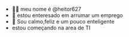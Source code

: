 - 👋🏻 meu nome é @heitor627
- 👀 estou enteresado em arrumar um emprego
- 🌱 Sou calmo,feliz e um pouco enteligente
- estou começando na area de TI
<!---
Heitor627/Heitor627 is a ✨ special ✨ repository because its `README.md` (this file) appears on your GitHub profile.
You can click the Preview link to take a look at your changes.
--->
